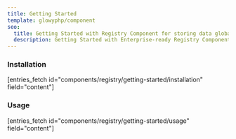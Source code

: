 ```yaml
---
title: Getting Started
template: glowyphp/component
seo:
  title: Getting Started with Registry Component for storing data globally in a well managed fashion, helping to prevent global meltdown
  description: Getting Started with Enterprise-ready Registry Component for storing data globally in a well managed fashion, helping to prevent global meltdown
---
```


### Installation

[entries_fetch id="components/registry/getting-started/installation" field="content"]

### Usage

[entries_fetch id="components/registry/getting-started/usage" field="content"]
